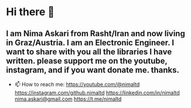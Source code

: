 # Hi there 👋
## I am Nima Askari from Rasht/Iran and now living in Graz/Austria. I am an Electronic Engineer. I want to share with you all the libraries I have written. please support me on the youtube, instagram, and if you want donate me. thanks.
- 📫 How to reach me: 
https://youtube.com/@nimaltd
https://instagram.com/github.nimaltd
https://linkedin.com/in/nimaltd
nima.askari@gmail.com
https://t.me/nimaltd   
<!--
**nimaltd/Nimaltd** is a ✨ _special_ ✨ repository because its `README.md` (this file) appears on your GitHub profile.

Here are some ideas to get you started:

-->
